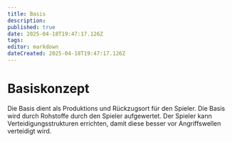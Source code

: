 ```yaml
---
title: Basis
description: 
published: true
date: 2025-04-18T19:47:17.126Z
tags: 
editor: markdown
dateCreated: 2025-04-18T19:47:17.126Z
---
```


# Basiskonzept

Die Basis dient als Produktions und Rückzugsort für den Spieler. Die Basis wird durch Rohstoffe durch den Spieler aufgewertet. Der Spieler kann Verteidigungsstrukturen errichten, damit diese besser vor Angriffswellen verteidigt wird.


